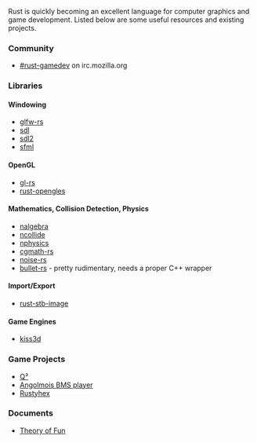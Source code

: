 Rust is quickly becoming an excellent language for computer graphics and game development. Listed below are some useful resources and existing projects.

### Community

- [#rust-gamedev](http://chat.mibbit.com/?server=irc.mozilla.org&channel=%23rust-gamedev) on irc.mozilla.org 

### Libraries

#### Windowing

- [glfw-rs](https://github.com/bjz/glfw-rs)
- [sdl](https://github.com/brson/rust-sdl)
- [sdl2](https://github.com/AngryLawyer/rust-sdl2)
- [sfml](https://github.com/JeremyLetang/rust-sfml)

#### OpenGL

- [gl-rs](https://github.com/bjz/gl-rs)
- [rust-opengles](https://github.com/mozilla-servo/rust-opengles)

#### Mathematics, Collision Detection, Physics

- [nalgebra](https://github.com/sebcrozet/nalgebra)
- [ncollide](https://github.com/sebcrozet/ncollide)
- [nphysics](https://github.com/sebcrozet/nphysics)
- [cgmath-rs](https://github.com/bjz/cgmath-rs)
- [noise-rs](https://github.com/bjz/noise-rs)
- [bullet-rs](https://github.com/bjz/bullet-rs/) - pretty rudimentary, needs a proper C++ wrapper

#### Import/Export

- [rust-stb-image](https://github.com/mozilla-servo/rust-stb-image)

#### Game Engines

- [kiss3d](https://github.com/sebcrozet/kiss3d)

### Game Projects

- [Q³](https://github.com/Jeaye/q3)
- [Angolmois BMS player](https://github.com/lifthrasiir/angolmois-rust)
- [Rustyhex](https://github.com/dpc/rustyhex/)

### Documents
- [Theory of Fun](http://www.raphkoster.com/gaming/gdco12/Koster_Raph_Theory_Fun_10.pdf)